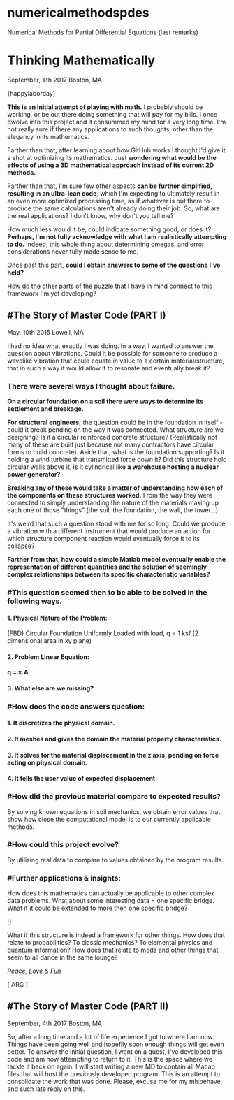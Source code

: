 # numericalmethodspdes
Numerical Methods for Partial Differential Equations (last remarks)

<h1> Thinking Mathematically </h1>
<p> September, 4th 2017 
Boston, MA </p> 

 {happylaborday}
 
<b></b>
 
<p> <b>This is an initial attempt of playing with math.</b> I probably should be working, or be out there doing something that will pay for my bills. I once dwolve into this project and it consummed my mind for a very long time. I'm not really sure if there any applications to such thoughts, other than the elegancy in its mathematics.</p> 

Farther than that, after learning about how GitHub works I thought I'd give it a shot at optimizing its mathematics. 
Just <b>wondering what would be the effects of using a 3D mathematical approach instead of its current 2D methods.</b>

Farther than that, I'm sure few other aspects <b>can be further simplified, resulting in an ultra-lean code</b>, which I'm expecting to ultimately result in an even more optimized processing time, as if whatever is out there to produce the same calculations aren't already doing their job. So, what are the real applications? I don't know, why don't you tell me?

How much less would it be, could indicate something good, or does it?
<b>Perhaps, I'm not fully acknowledge with what I am realistically attempting to do.</b>
Indeed, this whole thing about determining omegas, and error considerations never fully made sense to me.

Once past this part, <b>could I obtain answers to some of the questions I've held?</b>

How do the other parts of the puzzle that I have in mind connect to this framework I'm yet developing?</p> 

<h2> #The Story of Master Code (PART I) </h2>
May, 10th 2015
Lowell, MA

<p> I had no idea what exactly I was doing. In a way, I wanted to answer the question about vibrations.
Could it be possible for someone to produce a wavelike vibration that could equate in value to a certain material/structure, that in such a way it would allow it to resonate and eventually break it?</p> 

<h3>There were several ways I thought about failure. </h3>

<b>On a circular foundation on a soil there were ways to determine its settlement and breakage.</b>

<b>For structural engineers,</b> the question could be in the foundation in itself - could it break pending on the way it was connected. What structure are we designing? Is it a circular reinforced concrete structure? (Realistically not many of these are built just because not many contractors have circular forms to build concrete). Aside that, what is the foundation supporting? Is it holding a wind turbine that transmitted force down it? Did this structure hold circular walls above it, is it cylindrical like <b>a warehouse hosting a nuclear power generator?</b>

<b>Breaking any of these would take a matter of understanding how each of the components on these structures worked.</b> From the way they were connected to simply understanding the nature of the materials making up each one of those "things" (the soil, the foundation, the wall, the tower...)

It's weird that such a question stood with me for so long. Could we produce a vibration with a different instrument that would produce an action for which structure component reaction would eventually force it to its collapse?

<b>Farther from that, how could a simple Matlab model eventually enable the representation of different quantities and the solution of seemingly complex relationships between its specific characteristic variables?</b>

<h3> #This question seemed then to be able to be solved in the following ways. </h3>

<h4> 1. Physical Nature of the Problem: </h4>

(FBD) Circular Foundation Uniformly Loaded with load, q = 1 ksf (2 dimensional area in xy plane)

<h4>2. Problem Linear Equation:</h4>

<b>q = x.A</b>

<h4>3. What else are we missing? </h4>

<h3> #How does the code answers question: </h3>

<h4>1. It discretizes the physical domain.</h4>
<h4>2. It meshes and gives the domain the material property characteristics.</h4>
<h4>3. It solves for the material displacement in the z axis, pending on force acting on physical domain.</h4>
<h4>4. It tells the user value of expected displacement.</h4>

<h3> #How did the previous material compare to expected results? </h3>
By solving known equations in soil mechanics, we obtain error values that show how close the computational model is to our currently applicable methods. 

<h3> #How could this project evolve? </h3>
By utilizing real data to compare to values obtained by the program results.

<h3> #Further applications & insights: </h3>
How does this mathematics can actually be applicable to other complex data problems.
What about some interesting data = one specific bridge.
What if it could be extended to more then one specific bridge?

;) 

What if this structure is indeed a framework for other things. How does that relate to probabilities? To classic mechanics? To elemental physics and quantum information? How does that relate to mods and other things that seem to all dance in the same lounge?

*Peace, Love & Fun*

[ ARG ]

<h2> #The Story of Master Code (PART II) </h2>
September, 4th 2017
Boston, MA

<p> So, after a long time and a lot of life experience I got to where I am now. Things have been going well and hopeflly soon enough things will get even better. To answer the initial question, I went on a quest, I've developed this code and am now attempting to return to it. This is the space where we tackle it back on again. I will start writing a new MD to contain all Matlab files that will host the previously developed program. This is an attempt to consolidate the work that was done. Please, excuse me for my misbehave and such late reply on this.</p> 
